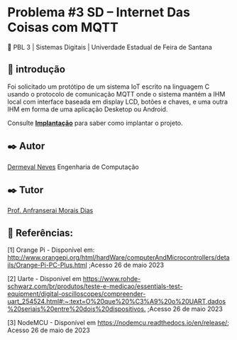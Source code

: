 # Problema #3 SD – Internet Das Coisas com MQTT 


 📌 PBL 3 | Sistemas Digitais | Univerdade Estadual de Feira de Santana 

## 🚀 introdução

Foi solicitado um protótipo de um sistema IoT escrito na linguagem C usando o protocolo de comunicação MQTT onde o sistema mantém a IHM local com interface baseada em display LCD, botões e chaves, e uma outra IHM em forma de uma aplicação Desketop ou Android.

Consulte **[Implantação](#-implanta%aC3%A7%C3%A3o)** para saber como implantar o projeto.



## ✒️ Autor

[Dermeval Neves](https://github.com/Dermeval "Dermeval Neves")
Engenharia de Computação

## ✒️ Tutor

[Prof. Anfranserai Morais Dias](http://buscatextual.cnpq.br/buscatextual/visualizacv.do;jsessionid=A644092F46F8A7D1B3E803E86F0DADFB.buscatextual_0 "Prof. Anfranserai Morais Dias")


## 📄 Referências:
[1] Orange Pi - Disponível em: <http://www.orangepi.org/html/hardWare/computerAndMicrocontrollers/details/Orange-Pi-PC-Plus.html> ;Acesso 26 de maio 2023

[2] Uarte - Disponível em <https://www.rohde-schwarz.com/br/produtos/teste-e-medicao/essentials-test-equipment/digital-oscilloscopes/compreender-uart_254524.html#:~:text=O%20que%20%C3%A9%20o%20UART,dados%20seriais%20entre%20dois%20dispositivos.> ;Acesso 26 de maio 2023

[3] NodeMCU - Disponível em <https://nodemcu.readthedocs.io/en/release/>; Acesso 26 de maio de 2023

